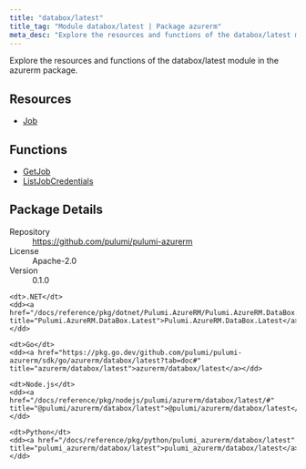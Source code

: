 ```yaml
---
title: "databox/latest"
title_tag: "Module databox/latest | Package azurerm"
meta_desc: "Explore the resources and functions of the databox/latest module in the azurerm package."
---
```


<!-- WARNING: this file was generated by Pulumi Docs Generator. -->
<!-- Do not edit by hand unless you're certain you know what you are doing! -->

Explore the resources and functions of the databox/latest module in the azurerm package.

<h2 id="resources">Resources</h2>
<ul class="api">
    <li><a href="job" title="Job"><span class="symbol resource"></span>Job</a></li>
</ul>

<h2 id="functions">Functions</h2>
<ul class="api">
    <li><a href="getjob" title="GetJob"><span class="symbol function"></span>GetJob</a></li>
    <li><a href="listjobcredentials" title="ListJobCredentials"><span class="symbol function"></span>ListJobCredentials</a></li>
</ul>

<h2 id="package-details">Package Details</h2>
<dl class="package-details">
	<dt>Repository</dt>
	<dd><a href="https://github.com/pulumi/pulumi-azurerm">https://github.com/pulumi/pulumi-azurerm</a></dd>
	<dt>License</dt>
	<dd>Apache-2.0</dd>
	<dt>Version</dt>
	<dd>0.1.0</dd>
</dl>



<dl class="tabular">

    <dt>.NET</dt>
    <dd><a href="/docs/reference/pkg/dotnet/Pulumi.AzureRM/Pulumi.AzureRM.DataBox.Latest.html" title="Pulumi.AzureRM.DataBox.Latest">Pulumi.AzureRM.DataBox.Latest</a></dd>

    <dt>Go</dt>
    <dd><a href="https://pkg.go.dev/github.com/pulumi/pulumi-azurerm/sdk/go/azurerm/databox/latest?tab=doc#" title="azurerm/databox/latest">azurerm/databox/latest</a></dd>

    <dt>Node.js</dt>
    <dd><a href="/docs/reference/pkg/nodejs/pulumi/azurerm/databox/latest/#" title="@pulumi/azurerm/databox/latest">@pulumi/azurerm/databox/latest</a></dd>

    <dt>Python</dt>
    <dd><a href="/docs/reference/pkg/python/pulumi_azurerm/databox/latest" title="pulumi_azurerm/databox/latest">pulumi_azurerm/databox/latest</a></dd>

</dl>

